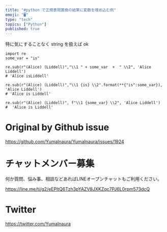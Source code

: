 ```yaml
---
title: "#python で正規表現置換の結果に変数を埋め込む例"
emoji: "🖥"
type: "tech"
topics: ["Python"]
published: true
---
```


特に気にすることなく string を扱えば ok

```
import re
some_var = "is"
```

```
re.sub(r"(Alice) (Liddell)","\\1 " + some_var  +  " \\2", 'Alice Liddell')
# 'Alice isLiddell'

```

```
re.sub(r"(Alice) (Liddell)","\\1 {is} \\2".format(**{"is":some_var}), 'Alice Liddell')
# 'Alice is Liddell'

```

```
re.sub(r"(Alice) (Liddell)", f"\\1 {some_var} \\2", 'Alice Liddell')
#  'Alice is Liddell'

```

# Original by Github issue

https://github.com/YumaInaura/YumaInaura/issues/1924








<!-- Update From Qiita API -->

# チャットメンバー募集


何か質問、悩み事、相談などあればLINEオープンチャットもご利用ください。

https://line.me/ti/g2/eEPltQ6Tzh3pYAZV8JXKZqc7PJ6L0rpm573dcQ





# Twitter


https://twitter.com/YumaInaura


<!-- Update From Qiita API -->


